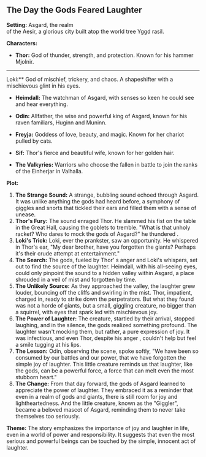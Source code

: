 ## The Day the Gods Feared Laughter

**Setting:** Asgard, the realm  
 of the Aesir, a glorious city built atop the world tree Yggd
rasil.

**Characters:**

- **Thor:** God of thunder, strength, and protection. Known for his hammer Mjolnir.

---

Loki:\*\* God of mischief, trickery, and chaos. A shapeshifter with a mischievous glint in his eyes.

- **Heimdall:** The
  watchman of Asgard, with senses so keen he could see and hear everything.
- **Odin:** Allfather, the wise and powerful king of Asgard, known for his raven familiars, Huginn and Muninn.

- **Freyja:** Goddess of love, beauty, and magic. Known for her chariot pulled by cats.
- **Sif:** Thor's fierce and beautiful wife, known for her golden hair.
- **The Valkyries:**
  Warriors who choose the fallen in battle to join the ranks of the Einherjar in Valhalla.

**Plot:**

1. **The Strange Sound:** A strange, bubbling sound echoed through Asgard. It was unlike anything the gods had heard before, a symphony of giggles and snorts that tickled their ears and
   filled them with a sense of unease.
2. **Thor's Fury:** The sound enraged Thor. He slammed his fist on the table in the Great Hall, causing the goblets to tremble. "What is that unholy racket? Who dares to mock the gods of Asgard?" he thundered
   .
3. **Loki's Trick:** Loki, ever the prankster, saw an opportunity. He whispered in Thor's ear, "My dear brother, have you forgotten the giants? Perhaps it's their crude attempt at entertainment."
4. **The Search:** The gods, fueled by Thor'
   s anger and Loki's whispers, set out to find the source of the laughter. Heimdall, with his all-seeing eyes, could only pinpoint the sound to a hidden valley within Asgard, a place shrouded in a veil of mist and forgotten by time.
5. **The Unlikely Source:**
   As they approached the valley, the laughter grew louder, bouncing off the cliffs and swirling in the mist. Thor, impatient, charged in, ready to strike down the perpetrators. But what they found was not a horde of giants, but a small, giggling creature, no bigger than a squirrel, with eyes that spark
   led with mischievous joy.
6. **The Power of Laughter:** The creature, startled by their arrival, stopped laughing, and in the silence, the gods realized something profound. The laughter wasn't mocking them, but rather, a pure expression of joy. It was infectious, and even Thor, despite his anger
   , couldn't help but feel a smile tugging at his lips.
7. **The Lesson:** Odin, observing the scene, spoke softly, "We have been so consumed by our battles and our power, that we have forgotten the simple joy of laughter. This little creature
   reminds us that laughter, like the
   gods, can be a powerful force, a force that can melt even the most stubborn heart."
8. **The Change:** From that day forward, the gods of Asgard learned to appreciate the power of laughter. They embraced it as a reminder that even in a realm of gods and giants, there is still
   room for joy and lightheartedness. And the little creature, known as the "Giggler", became a beloved mascot of Asgard, reminding them to never take themselves too seriously.

**Theme:** The story emphasizes the importance of joy and laughter in life, even in a world of power and responsibility. It suggests
that even the most serious and powerful beings can be touched by the simple, innocent act of laughter.

